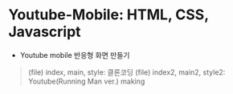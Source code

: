 # Youtube-Mobile: HTML, CSS, Javascript
  * Youtube mobile 반응형 화면 만들기
   > (file) index, main, style: 클론코딩
   > (file) index2, main2, style2: Youtube(Running Man ver.) making
